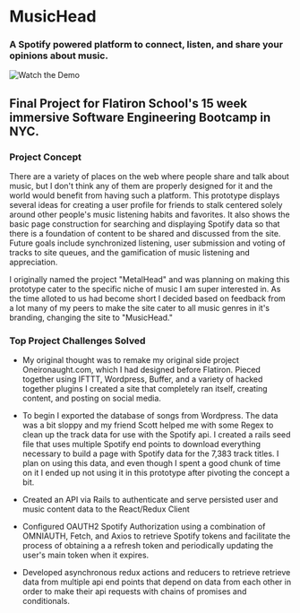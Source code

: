 # MusicHead

### A Spotify powered platform to connect, listen, and share your opinions about music.

![Watch the Demo](/demo.gif)

## Final Project for Flatiron School's 15 week immersive Software Engineering Bootcamp in NYC.

### Project Concept

There are a variety of places on the web where people share and talk about music, but I don't think any of them are properly designed for it and the world would benefit from having such a platform.  This prototype displays several ideas for creating a user profile for friends to stalk centered solely around other people's music listening habits and favorites. It also shows the basic page construction for searching and displaying Spotify data so that there is a foundation of content to be shared and discussed from the site.  Future goals include synchronized listening, user submission and voting of tracks to site queues, and the gamification of music listening and appreciation.

I originally named the project "MetalHead" and was planning on making this prototype cater to the specific niche of music I am super interested in.  As the time alloted to us had become short I decided based on feedback from a lot many of my peers to make the site cater to all music genres in it's branding, changing the site to "MusicHead."

### Top Project Challenges Solved

+ My original thought was to remake my original side project Oneironaught.com, which I had designed before Flatiron. Pieced together using IFTTT, Wordpress, Buffer, and a variety of hacked together plugins I created a site that completely ran itself, creating content, and posting on social media.  

+ To begin I exported the database of songs from Wordpress. The data was a bit sloppy and my friend Scott helped me with some Regex to clean up the track data for use with the Spotify api. I created a rails seed file that uses multiple Spotify end points to download everything necessary to build a page with Spotify data for the 7,383 track titles. I plan on using this data, and even though I spent a good chunk of time on it I ended up not using it in this prototype after pivoting the concept a bit.

+ Created an API via Rails to authenticate and serve persisted user and music content data to the React/Redux Client

+ Configured OAUTH2 Spotify Authorization using a combination of OMNIAUTH, Fetch, and Axios to retrieve Spotify tokens and facilitate the process of obtaining a a refresh token and periodically updating the user's main token when it expires.

+ Developed asynchronous redux actions and reducers to retrieve retrieve data from multiple api end points that depend on data from each other in order to make their api requests with chains of promises and conditionals.
